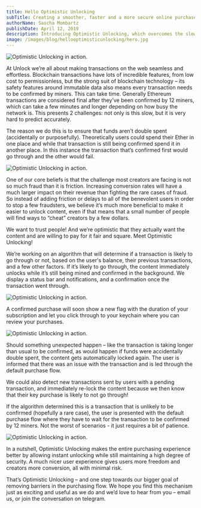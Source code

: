 ```yaml
---
title: Hello Optimistic Unlocking
subTitle: Creating a smoother, faster and a more secure online purchase experience
authorName: Sascha Mombartz
publishDate: April 12, 2019
description: Introducing Optimistic Unlocking, which overcomes the slow confirmation times and provides a better user experience for blockchain transactions.
image: /images/blog/hellooptimisticunlocking/hero.jpg
---
```


![Optimistic Unlocking in action.](/images/blog/hellooptimisticunlocking/hero.jpg)

At Unlock we’re all about making transactions on the web seamless and effortless. Blockchain transactions have lots of incredible features, from low cost to permissionless, but the strong suit of blockchain technology – its safety features around immutable data also means every transaction needs to be confirmed by miners. This can take time. Generally Ethereum transactions are considered final after they’ve been confirmed by 12 miners, which can take a few minutes and longer depending on how busy the network is. This presents 2 challenges: not only is this slow, but it is very hard to predict accurately.

The reason we do this is to ensure that funds aren’t double spent (accidentally or purposefully). Theoretically users could spend their Ether in one place and while that transaction is still being confirmed spend it in another place. In this instance the transaction that’s confirmed first would go through and the other would fail.

![Optimistic Unlocking in action.](/images/blog/hellooptimisticunlocking/locked.jpg)

One of our core beliefs is that the challenge most creators are facing is not so much fraud than it is friction. Increasing conversion rates will have a much larger impact on their revenue than fighting the rare cases of fraud. So instead of adding friction or delays to all of the benevolent users in order to stop a few fraudsters, we believe it’s much more beneficial to make it easier to unlock content, even if that means that a small number of people will find ways to “cheat” creators by a few dollars.

We want to trust people! And we’re optimistic that they actually want the content and are willing to pay for it fair and square. Meet Optimistic Unlocking!

We’re working on an algorithm that will determine if a transaction is likely to go through or not, based on the user's balance, their previous transactions, and a few other factors. If it’s likely to go through, the content immediately unlocks while it’s still being mined and confirmed in the background. We display a status bar and notifications, and a confirmation once the transaction went through.

![Optimistic Unlocking in action.](/images/blog/hellooptimisticunlocking/confirming.jpg)

A confirmed purchase will soon show a new flag with the duration of your subscription and let you click through to your keychain where you can review your purchases.

![Optimistic Unlocking in action.](/images/blog/hellooptimisticunlocking/subscribed.jpg)

Should something unexpected happen – like the transaction is taking longer than usual to be confirmed, as would happen if funds were accidentally double spent, the content gets automatically locked again. The user is informed that there was an issue with the transaction and is led through the default purchase flow.

We could also detect new transactions sent by users with a pending transaction, and immediately re-lock the content because we then know that their key purchase is likely to not go through!

If the algorithm determined this is a transaction that is unlikely to be confirmed (hopefully a rare case), the user is presented with the default purchase flow where they have to wait for the transaction to be confirmed by 12 miners. Not the worst of scenarios - it just requires a bit of patience.

![Optimistic Unlocking in action.](/images/blog/hellooptimisticunlocking/stages.jpg)

In a nutshell, Optimistic Unlocking makes the entire purchasing experience better by allowing instant unlocking while still maintaining a high degree of security. A much nicer user experience gives users more freedom and creators more conversion, all with minimal risk.

That’s Optimistic Unlocking – and one step towards our bigger goal of removing barriers in the purchasing flow. We hope you find this mechanism just as exciting and useful as we do and we’d love to hear from you – email us, or join the conversation on telegram.
